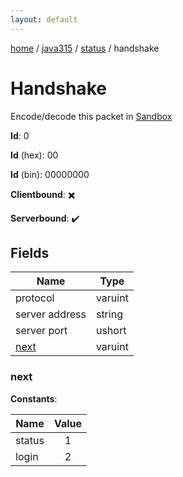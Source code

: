 ```yaml
---
layout: default
---
```


[home](/)  /  [java315](/protocol/java315)  /  [status](/protocol/java315/status)  /  handshake

# Handshake

Encode/decode this packet in [Sandbox](../../../sandbox/java315#status.handshake)

**Id**: 0

**Id** (hex): 00

**Id** (bin): 00000000

**Clientbound**: ✖️

**Serverbound**: ✔️

## Fields

Name | Type
---|---
protocol | varuint
server address | string
server port | ushort
[next](#next) | varuint

### next

**Constants**:

Name | Value
---|:---:
status | 1
login | 2
